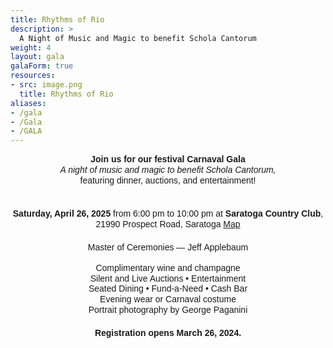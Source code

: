 ```yaml
---
title: Rhythms of Rio
description: >
  A Night of Music and Magic to benefit Schola Cantorum
weight: 4
layout: gala
galaForm: true
resources:
- src: image.png
  title: Rhythms of Rio
aliases:
- /gala
- /Gala
- /GALA
---
```


<div style="line-height:1.2;text-align:center;font-family:sans-serif">

**Join us for our festival Carnaval Gala**  
*A night of music and magic to benefit Schola Cantorum,*  
featuring dinner, auctions, and entertainment!

<div style="white-space:pre-line;margin-top:1.25rem">
<b>Saturday, April 26, 2025</b> from&nbsp;6:00&nbsp;pm&nbsp;to&nbsp;10:00&nbsp;pm at <b>Saratoga Country Club</b>, 21990&nbsp;Prospect&nbsp;Road,&nbsp;Saratoga&nbsp;<a class="venuemap" target="_blank" href="https://www.google.com/maps/place/Saratoga+Country+Club/@37.284146,-122.0706404,14z/data=!4m6!3m5!1s0x808fb4c4b0258435:0x39980b6fabeaf7de!8m2!3d37.284146!4d-122.052616!16s%2Fg%2F1tgx6vjd?entry=ttu">Map</a>
</div>

<div style="margin-top:1.25rem">
Master of Ceremonies &mdash; Jeff&nbsp;Applebaum<br>
</div>

<div style="margin-top:1rem">
Complimentary wine and champagne<br>
Silent and Live Auctions • Entertainment<br>
Seated Dining • Fund-a-Need • Cash Bar<br>
Evening wear or Carnaval costume<br>
Portrait photography by George Paganini
</div>

<div style="font-weight:bold;margin-top:1.25rem">
Registration opens March 26, 2024.
</div>
</div>
